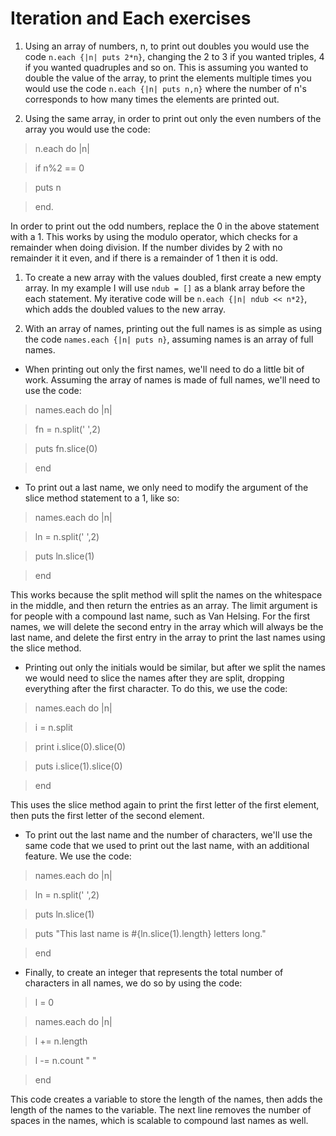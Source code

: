 # Iteration and Each exercises

1. Using an array of numbers, n, to print out doubles you would use the code `n.each {|n| puts 2*n}`, changing the 2 to 3 if you wanted triples, 4 if you wanted quadruples and so on. This is assuming you wanted to double the value of the array, to print the elements multiple times you would use the code `n.each {|n| puts n,n}` where the number of n's corresponds to how many times the elements are printed out.

1. Using the same array, in order to print out only the even numbers of the array you would use the code:

> n.each do |n|

> if n%2 == 0

> puts n

> end.

In order to print out the odd numbers, replace the 0 in the above statement with a 1. This works by using the modulo operator, which checks for a remainder when doing division. If the number divides by 2 with no remainder it it even, and if there is a remainder of 1 then it is odd.

1. To create a new array with the values doubled, first create a new empty array. In my example I will use `ndub = []` as a blank array before the each statement. My iterative code will be `n.each {|n| ndub << n*2}`, which adds the doubled values to the new array.

1. With an array of names, printing out the full names is as simple as using the code `names.each {|n| puts n}`, assuming names is an array of full names.

* When printing out only the first names, we'll need to do a little bit of work. Assuming the array of names is made of full names, we'll need to use the code:

> names.each do |n|

> fn = n.split(' ',2)

> puts fn.slice(0)

> end

* To print out a last name, we only need to modify the argument of the slice method statement to a 1, like so:

> names.each do |n|

> ln = n.split(' ',2)

> puts ln.slice(1)

> end

This works because the split method will split the names on the whitespace in the middle, and then return the entries as an array. The limit argument is for people with a compound last name, such as Van Helsing. For the first names, we will delete the second entry in the array which will always be the last name, and delete the first entry in the array to print the last names using the slice method.

* Printing out only the initials would be similar, but after we split the names we would need to slice the names after they are split, dropping everything after the first character. To do this, we use the code:

> names.each do |n|

> i = n.split

> print i.slice(0).slice(0)

> puts i.slice(1).slice(0)

> end

This uses the slice method again to print the first letter of the first element, then puts the first letter of the second element.

* To print out the last name and the number of characters, we'll use the same code that we used to print out the last name, with an additional feature. We use the code:

> names.each do |n|

> ln = n.split(' ',2)

> puts ln.slice(1)

> puts "This last name is #{ln.slice(1).length} letters long."

> end

* Finally, to create an integer that represents the total number of characters in all names, we do so by using the code:

> l = 0

> names.each do |n|

> l += n.length

> l -= n.count " "

> end

This code creates a variable to store the length of the names, then adds the length of the names to the variable. The next line removes the number of spaces in the names, which is scalable to compound last names as well. 
